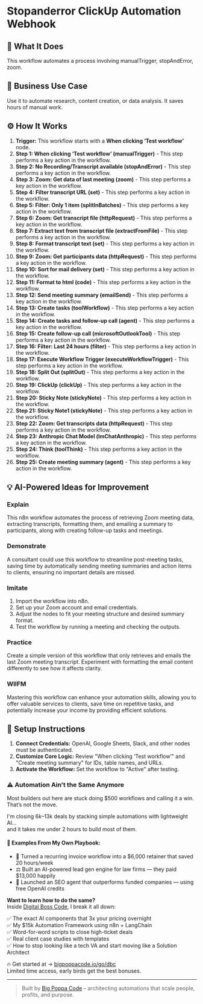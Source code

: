 # Stopanderror ClickUp Automation Webhook

## 🚀 What It Does
This workflow automates a process involving manualTrigger, stopAndError, zoom.

## 💼 Business Use Case
Use it to automate research, content creation, or data analysis. It saves hours of manual work.

## ⚙️ How It Works
1.  **Trigger:** This workflow starts with a **When clicking ‘Test workflow’** node.
2. **Step 1: When clicking ‘Test workflow’ (manualTrigger)** - This step performs a key action in the workflow.
3. **Step 2: No Recording/Transcript available (stopAndError)** - This step performs a key action in the workflow.
4. **Step 3: Zoom: Get data of last meeting (zoom)** - This step performs a key action in the workflow.
5. **Step 4: Filter transcript URL (set)** - This step performs a key action in the workflow.
6. **Step 5: Filter: Only 1 item (splitInBatches)** - This step performs a key action in the workflow.
7. **Step 6: Zoom: Get transcript file (httpRequest)** - This step performs a key action in the workflow.
8. **Step 7: Extract text from transcript file (extractFromFile)** - This step performs a key action in the workflow.
9. **Step 8: Format transcript text (set)** - This step performs a key action in the workflow.
10. **Step 9: Zoom: Get participants data (httpRequest)** - This step performs a key action in the workflow.
11. **Step 10: Sort for mail delivery (set)** - This step performs a key action in the workflow.
12. **Step 11: Format to html (code)** - This step performs a key action in the workflow.
13. **Step 12: Send meeting summary (emailSend)** - This step performs a key action in the workflow.
14. **Step 13: Create tasks (toolWorkflow)** - This step performs a key action in the workflow.
15. **Step 14: Create tasks and follow-up call (agent)** - This step performs a key action in the workflow.
16. **Step 15: Create follow-up call (microsoftOutlookTool)** - This step performs a key action in the workflow.
17. **Step 16: Filter: Last 24 hours (filter)** - This step performs a key action in the workflow.
18. **Step 17: Execute Workflow Trigger (executeWorkflowTrigger)** - This step performs a key action in the workflow.
19. **Step 18: Split Out (splitOut)** - This step performs a key action in the workflow.
20. **Step 19: ClickUp (clickUp)** - This step performs a key action in the workflow.
21. **Step 20: Sticky Note (stickyNote)** - This step performs a key action in the workflow.
22. **Step 21: Sticky Note1 (stickyNote)** - This step performs a key action in the workflow.
23. **Step 22: Zoom: Get transcripts data (httpRequest)** - This step performs a key action in the workflow.
24. **Step 23: Anthropic Chat Model (lmChatAnthropic)** - This step performs a key action in the workflow.
25. **Step 24: Think (toolThink)** - This step performs a key action in the workflow.
26. **Step 25: Create meeting summary (agent)** - This step performs a key action in the workflow.

## 💡 AI-Powered Ideas for Improvement
### Explain
This n8n workflow automates the process of retrieving Zoom meeting data, extracting transcripts, formatting them, and emailing a summary to participants, along with creating follow-up tasks and meetings.

### Demonstrate
A consultant could use this workflow to streamline post-meeting tasks, saving time by automatically sending meeting summaries and action items to clients, ensuring no important details are missed.

### Imitate
1. Import the workflow into n8n.
2. Set up your Zoom account and email credentials.
3. Adjust the nodes to fit your meeting structure and desired summary format.
4. Test the workflow by running a meeting and checking the outputs.

### Practice
Create a simple version of this workflow that only retrieves and emails the last Zoom meeting transcript. Experiment with formatting the email content differently to see how it affects clarity.

### WIIFM
Mastering this workflow can enhance your automation skills, allowing you to offer valuable services to clients, save time on repetitive tasks, and potentially increase your income by providing efficient solutions.

## 🔧 Setup Instructions
1. **Connect Credentials:** OpenAI, Google Sheets, Slack, and other nodes must be authenticated.
2. **Customize Core Logic:** Review "When clicking ‘Test workflow’" and "Create meeting summary" for IDs, table names, and URLs.
3. **Activate the Workflow:** Set the workflow to "Active" after testing.

### ⚠️ Automation Ain’t the Same Anymore

Most builders out here are stuck doing $500 workflows and calling it a win.  
That’s not the move.  

I'm closing $6k–$13k deals by stacking simple automations with lightweight AI...  
and it takes me under 2 hours to build most of them.

#### 🧠 Examples From My Own Playbook:
- 🔁 Turned a recurring invoice workflow into a $6,000 retainer that saved 20 hours/week  
- ⚖️ Built an AI-powered lead gen engine for law firms — they paid $13,000 happily  
- 🚀 Launched an SEO agent that outperforms funded companies — using free OpenAI credits  

**Want to learn how to do the same?**  
Inside [Digital Boss Code](https://bigpoppacode.io/go/dbc), I break it all down:

✅ The exact AI components that 3x your pricing overnight  
✅ My $15k Automation Framework using n8n + LangChain  
✅ Word-for-word scripts to close high-ticket deals  
✅ Real client case studies with templates  
✅ How to stop looking like a tech VA and start moving like a Solution Architect  

🔥 Get started at → [bigpoppacode.io/go/dbc](https://bigpoppacode.io/go/dbc)  
Limited time access, early birds get the best bonuses.

---
> Built by [Big Poppa Code](https://bigpoppacode.io) – architecting automations that scale people, profits, and purpose.
